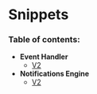 # Snippets


### Table of contents:

<!--ts-->
   * **Event Handler**
     * [V2](API/Eventhandler/V2/Eventhandler-v2.md)
   * **Notifications Engine**
     * [V2](API/Notification_Engine/V2/Notification-Engine-v2.md)
<!--te-->
